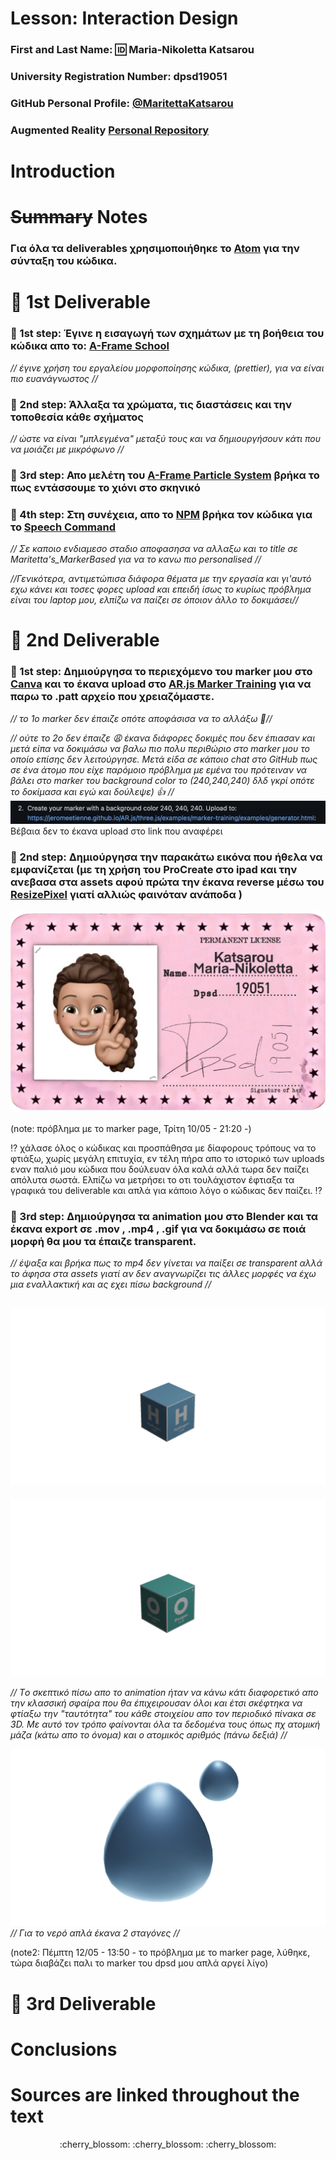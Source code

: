 # Lesson: Interaction Design

### First and Last Name: :id: Maria-Nikoletta Katsarou
### University Registration Number: dpsd19051
### GitHub Personal Profile: [@MaritettaKatsarou](https://github.com/MaritettaKatsarou)
### Augmented Reality [Personal Repository](https://maritettakatsarou.github.io/Augmented-Reality/)

# Introduction

# ~~Summary~~ Notes
### Για όλα τα deliverables χρησιμοποιήθηκε το [Atom](https://atom.io) για την σύνταξη του κώδικα.

# :cherry_blossom: 1st Deliverable
### :pushpin: 1st step: Έγινε η εισαγωγή των σχημάτων με τη βοήθεια του κώδικα απο το: [A-Frame School](https://glitch.com/~aframe-school-position) 
 *// έγινε χρήση του εργαλείου μορφοποίησης κώδικα, (prettier), για να είναι πιο ευανάγνωστος //*
### :pushpin: 2nd step: Άλλαξα τα χρώματα, τις διαστάσεις και την τοποθεσία κάθε σχήματος 
 *// ώστε να είναι "μπλεγμένα" μεταξύ τους και να δημιουργήσουν κάτι που να μοιάζει με μικρόφωνο //*
### :pushpin: 3rd step: Απο μελέτη του [A-Frame Particle System](https://www.npmjs.com/package/aframe-particle-system-component) βρήκα το πως εντάσσουμε το χιόνι στο σκηνικό
### :pushpin: 4th step: Στη συνέχεια, απο το [NPM](https://www.npmjs.com/) βρήκα τον κώδικα για το [Speech Command](https://www.npmjs.com/package/aframe-speech-command-component)
 *// Σε καποιο ενδιαμεσο σταδιο αποφασησα να αλλαξω και το title σε Maritetta's_MarkerBased για να το κανω πιο personalised //*
 
 *//Γενικότερα, αντιμετώπισα διάφορα θέματα με την εργασία και γι'αυτό εχω κάνει και τοσες φορες upload και επειδή ίσως το κυρίως πρόβλημα είναι του laptop μου, ελπίζω να παίζει σε όποιον άλλο το δοκιμάσει//* 
 
# :cherry_blossom: 2nd Deliverable
### :pushpin: 1st step: Δημιούργησα το περιεχόμενο του marker μου στο [Canva](https://www.canva.com) και το έκανα upload στο [AR.js Marker Training](https://ar-js-org.github.io/AR.js/three.js/examples/marker-training/examples/generator.html) για να παρω το .patt αρχείο που χρειαζόμαστε.
 *// το 1ο marker δεν έπαιζε οπότε αποφάσισα να το αλλάξω :thinking://*
 
 *// ούτε το 2ο δεν έπαιζε :weary: έκανα διάφορες δοκιμές που δεν έπιασαν και μετά είπα να δοκιμάσω να βαλω πιο πολυ περιθώριο στο marker μου το οποίο επίσης δεν λειτούργησε. Μετά είδα σε κάποιο chat στο GitHub πως σε ένα άτομο που είχε παρόμοιο πρόβλημα με εμένα του πρότειναν να βάλει στο marker του background color το (240,240,240) δλδ γκρί οπότε το δοκίμασα και εγώ και δούλεψε) :+1: //*
 ![card](scrnshot.png)
 Βέβαια δεν το έκανα upload στο link που αναφέρει
 
 ### :pushpin: 2nd step: Δημιούργησα την παρακάτω εικόνα που ήθελα να εμφανίζεται (με τη χρήση του ProCreate στο ipad και την ανεβασα στα assets αφού πρώτα την έκανα reverse μέσω του [ResizePixel](https://www.resizepixel.com/mirror-image) γιατί αλλιώς φαινόταν ανάποδα )
 ![card](Dpsd19051Card.png)
 
 
 
 (note: πρόβλημα με το marker page, Τρίτη 10/05 - 21:20 -)
 
 :interrobang: χάλασε όλος ο κώδικας και προσπάθησα με δίαφορους τρόπους να το φτιάξω, χωρίς μεγάλη επιτυχία, εν τέλη πήρα απο το ιστορικό των uploads εναν παλιό μου κώδικα που δούλευαν όλα καλά αλλά τωρα δεν παίζει απόλυτα σωστά. Ελπίζω να μετρήσει το οτι τουλάχιστον έφτιαξα τα γραφικά του deliverable και απλά για κάποιο λόγο ο κώδικας δεν παίζει. :interrobang:
 
 ### :pushpin: 3rd step: Δημιούργησα τα animation μου στο Blender και τα έκανα export σε .mov , .mp4 , .gif για να δοκιμάσω σε ποιά μορφή θα μου τα έπαιζε transparent.
 *// έψαξα και βρήκα πως το mp4 δεν γίνεται να παίξει σε transparent αλλά το άφησα στα assets γιατί αν δεν αναγνωρίζει τις άλλες μορφές να έχω μια εναλλακτική και ας εχει πίσω background //*
 
 ![H](AnimatedCube_H.gif)
 -----------------------------------------------------------------------------------------------------------------------------------------------------
 ![O](AnimatedCube-O0001-0030.gif)
 
 *// Tο σκεπτικό πίσω απο το animation ήταν να κάνω κάτι διαφορετικό απο την κλασσική σφαίρα που θα έπιχειρουσαν όλοι και έτσι σκέφτηκα να φτίαξω την "ταυτότητα" του κάθε στοιχείου απο τον περιοδικό πίνακα σε 3D. Με αυτό τον τρόπο φαίνονται όλα τα δεδομένα τους όπως πχ ατομική μάζα (κάτω απο το όνομα) και ο ατομικός αριθμός (πάνω δεξιά) //*
 
 ![water](water.gif)
 *// Για το νερό απλά έκανα 2 σταγόνες //*
 
(note2: Πέμπτη 12/05 - 13:50 - το πρόβλημα με το marker page, λύθηκε, τώρα διαβάζει παλι το marker του dpsd μου απλά αργεί λίγο)

# :cherry_blossom: 3rd Deliverable 


# Conclusions


# Sources are linked throughout the text
 <div align="center">:cherry_blossom: :cherry_blossom: :cherry_blossom:

